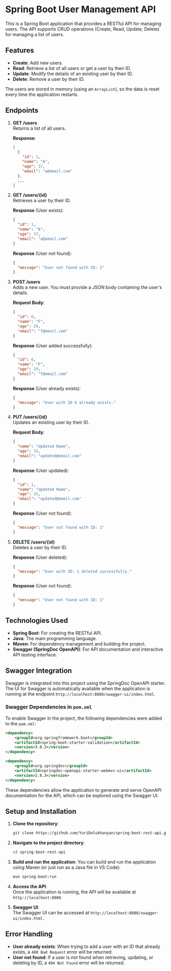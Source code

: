 
# Spring Boot User Management API

This is a Spring Boot application that provides a RESTful API for managing users. The API supports CRUD operations (Create, Read, Update, Delete) for managing a list of users.

## Features

- **Create**: Add new users.
- **Read**: Retrieve a list of all users or get a user by their ID.
- **Update**: Modify the details of an existing user by their ID.
- **Delete**: Remove a user by their ID.

The users are stored in memory (using an `ArrayList`), so the data is reset every time the application restarts.

## Endpoints

1. **GET /users**  
   Returns a list of all users.

   **Response**:
   ```json
   [
     {
       "id": 1,
       "name": "A",
       "age": 37,
       "email": "a@email.com"
     },
     ...
   ]
   ```

2. **GET /users/{id}**  
   Retrieves a user by their ID.

   **Response** (User exists):
   ```json
   {
     "id": 1,
     "name": "A",
     "age": 37,
     "email": "a@email.com"
   }
   ```

   **Response** (User not found):
   ```json
   {
     "message": "User not found with ID: 1"
   }
   ```

3. **POST /users**  
   Adds a new user. You must provide a JSON body containing the user's details.

   **Request Body**:
   ```json
   {
     "id": 6,
     "name": "F",
     "age": 29,
     "email": "f@email.com"
   }
   ```

   **Response** (User added successfully):
   ```json
   {
     "id": 6,
     "name": "F",
     "age": 29,
     "email": "f@email.com"
   }
   ```

   **Response** (User already exists):
   ```json
   {
     "message": "User with ID 6 already exists."
   }
   ```

4. **PUT /users/{id}**  
   Updates an existing user by their ID.

   **Request Body**:
   ```json
   {
     "name": "Updated Name",
     "age": 35,
     "email": "updated@email.com"
   }
   ```

   **Response** (User updated):
   ```json
   {
     "id": 1,
     "name": "Updated Name",
     "age": 35,
     "email": "updated@email.com"
   }
   ```

   **Response** (User not found):
   ```json
   {
     "message": "User not found with ID: 1"
   }
   ```

5. **DELETE /users/{id}**  
   Deletes a user by their ID.

   **Response** (User deleted):
   ```json
   {
     "message": "User with ID: 1 deleted successfully."
   }
   ```

   **Response** (User not found):
   ```json
   {
     "message": "User not found with ID: 1"
   }
   ```

## Technologies Used

- **Spring Boot**: For creating the RESTful API.
- **Java**: The main programming language.
- **Maven**: For dependency management and building the project.
- **Swagger (SpringDoc OpenAPI)**: For API documentation and interactive API testing interface.

## Swagger Integration

Swagger is integrated into this project using the SpringDoc OpenAPI starter. The UI for Swagger is automatically available when the application is running at the endpoint `http://localhost:8080/swagger-ui/index.html`.

### Swagger Dependencies in `pom.xml`

To enable Swagger in the project, the following dependencies were added to the `pom.xml`:

```xml
<dependency>
    <groupId>org.springframework.boot</groupId>
    <artifactId>spring-boot-starter-validation</artifactId>
    <version>3.0.2</version>
</dependency>

<dependency>
    <groupId>org.springdoc</groupId>
    <artifactId>springdoc-openapi-starter-webmvc-ui</artifactId>
    <version>2.8.3</version>
</dependency>
```

These dependencies allow the application to generate and serve OpenAPI documentation for the API, which can be explored using the Swagger UI.

## Setup and Installation

1. **Clone the repository**:
   ```bash
   git clone https://github.com/YuriDolukhanyan/spring-boot-rest-api.git
   ```

2. **Navigate to the project directory**:
   ```bash
   cd spring-boot-rest-api
   ```

3. **Build and run the application**:
   You can build and run the application using Maven (or just run as a Java file in VS Code):
   ```bash
   mvn spring-boot:run
   ```

4. **Access the API**:  
   Once the application is running, the API will be available at `http://localhost:8080`.

5. **Swagger UI**:  
   The Swagger UI can be accessed at `http://localhost:8080/swagger-ui/index.html`.

## Error Handling

- **User already exists**: When trying to add a user with an ID that already exists, a `400 Bad Request` error will be returned.
- **User not found**: If a user is not found when retrieving, updating, or deleting by ID, a `404 Not Found` error will be returned.

